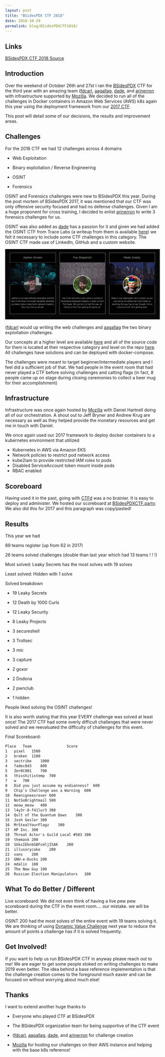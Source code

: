 ```yaml
---
layout: post
title: "BSidesPDX CTF 2018"
date: 2018-10-29
permalink: blog/BSidesPDXCTF2018/
---
```


## Links

[BSidesPDX CTF 2018 Source](https://github.com/BSidesPDX/CTF-2018)

## Introduction

Over the weekend of October 26th and 27st I ran the [BSidesPDX](https://twitter.com/bsidespdx) CTF for the third year with an amazing team ([fdcarl](https://twitter.com/fdcarl), [aagallag](https://twitter.com/aagallag), [dade](https://twitter.com/0xdade), and [arinerron](https://twitter.com/arinerron) with infrastructure supported by [Mozilla](https://twitter.com/mozilla). We decided to run all of the challenges in Docker containers in Amazon Web Services (AWS) k8s again this year using the deployment framework from our [2017 CTF](https://github.com/BSidesPDX/CTF-2017). 

This post will detail some of our decisions, the results and improvement areas. 

## Challenges

For the 2018 CTF we had 12 challenges across 4 domains

- Web Exploitation

- Binary exploitation / Reverse Engineering

- OSINT

- Forensics

OSINT and Forensics challenges were new to BSidesPDX this year. During the post mortem of BSidesPDX 2017, it was mentioned that our CTF was only offensive security focused and had no defense challenges. Given I am a huge proponent for cross training, I decided to enlist [arinerron](https://twitter.com/arinerron) to write 3 forensics challenges for us. 

OSINT was also added as [dade](https://twitter.com/0xdade) has a passion for it and given we had added the OSINT CTF from Trace Labs (a writeup from them is available [here](https://www.tracelabs.org/2018/10/bsides-portland-2018-event-debrief/)) we felt it necessary to include some CTF challenges in this category. The OSINT CTF made use of LinkedIn, GitHub and a custom website. 

![](/resources/posts/ctf/osint.png)

([fdcarl](https://twitter.com/fdcarl) would up writing the web challenges and [aagallag](https://twitter.com/aagallag) the two binary exploitation challenges. 

Our concepts at a higher level are available [here](https://github.com/BSidesPDX/CTF-2018/blob/master/concepts.txt) and all of the source code for them is located at their respective category and level on the repo [here](https://github.com/BSidesPDX/CTF-2018). All challenges have solutions and can be deployed with docker-compose. 

The challenges were meant to target beginner/intermediate players and I feel did a sufficient job of that. We had people in the event room that had never played a CTF before solving challenges and catting flags (in fact, 8 people came up on stage during closing ceremonies to collect a beer mug for their accomplishment)

## Infrastructure

Infrastructure was once again hosted by [Mozilla](https://twitter.com/mozilla) with Daniel Hartnell doing all of our orchestration. A shout out to Jeff Bryner and Andrew Krug are necessary as well as they helped provide the monetary resources and get me in touch with Daniel. 

We once again used our 2017 framework to deploy docker containers to a kubernetes environment that utilized

- Kubernetes in AWS via Amazon EKS
- Network policies to restrict pod network access
- kube2iam to provide restricted IAM roles to pods
- Disabled ServiceAccount token mount inside pods
- RBAC enabled

## Scoreboard

Having used it in the past, going with [CTFd](https://twitter.com/ctfdio) was a no brainier. It is easy to deploy and administer. We hosted our scoreboard at [BSidesPDXCTF.party](https://bsidespdxctf.party/). We also did this for 2017 and this paragraph was copy/pasted! 

## Results

This year we had 

89 teams register (up from 62 in 2017)

26 teams solved challenges (double than last year which had 13 teams ! ! !)

Most solved: Leaky Secrets has the most solves with 19 solves

Least solved: Hidden with 1 solve

Solved breakdown

- 19 Leaky Secrets

- 12 Death by 1000 Curls

- 12 Leaky Security 

- 8 Leaky Projects

- 3 secureshell

- 3 Trollsec

- 3 mic

- 3 capture

- 2 goxor

- 2 Dodona

- 2 pwnclub

- 1 hidden

People liked solving the OSINT challenges!

It is also worth stating that this year EVERY challenge was solved at least once! The 2017 CTF had some overly difficult challenges that were never solved and we reevaluated the difficulty of challenges for this event. 

Final Scoreboard:

```
Place	Team				Score
1	pixel	1500
2	broken	1100
3	sectribe	1000
4	fadec0d3	800
5	Zer0C001	700
6	thisshitistemp	700
7	w	700
8	Did you just assume my endianness?	600
9	Chip's Challenge was a Warning	600
10	Reenigneesrever	600
11	NotSoBrightmail	500
12	meow_meow	400
13	l4y3r-8-f41lur3	300
14	Qult of the Quantum Qows	300
15	Josh Gesler	300
16	MrStealYourFlagz	300
17	HP Inc.	300
18	Threat Actor's Guild Local #503	300
19	themask	200
20	SGksIEknbSBFcmljISAK	200
21	illusorycake	200
22	vans	200
23	GNU-e-Ducks	200
24	mdalin	100
25	The New Guy	100
26	Russian Election Manipulators	100

```

## What To do Better / Different

Live scoreboard: We did not even think of having a live pew pew scoreboard during the CTF in the event room.... our mistake. we will be better. 

OSINT 200 had the most solves of the entire event with 19 teams solving it. We are thinking of using [Dynamic Value Challenge](https://github.com/CTFd/DynamicValueChallenge) next year to reduce the amount of points a challenge has if it is solved frequently. 

## Get Involved!

If you want to help us run BSidesPDX CTF in anyway please reach out to me! We are eager to get some people stoked on writing challenges to make 2019 even better. The idea behind a base reference implementation is that the challenge creation comes to the foreground much easier and can be focused on without worrying about much else!


## Thanks 

I want to extend another huge thanks to 

- Everyone who played CTF at BSidesPDX

- The BSidesPDX organization team for being supportive of the CTF event

- ([fdcarl](https://twitter.com/fdcarl), [aagallag](https://twitter.com/aagallag), [dade](https://twitter.com/0xdade), and [arinerron](https://twitter.com/arinerron) for challenge creation

- [Mozilla](https://twitter.com/mozilla) for hosting our challenges on their AWS instance and helping with the base k8s reference!